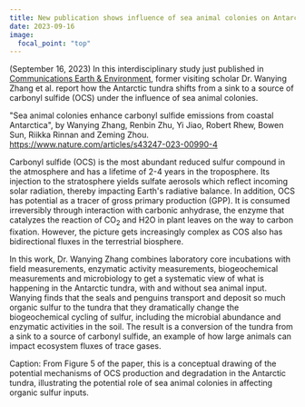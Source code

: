 ```yaml
---
title: New publication shows influence of sea animal colonies on Antarctic tundra OCS fluxes
date: 2023-09-16
image:
  focal_point: "top"
---
```

(September 16, 2023) In this interdisciplinary study just published in <u>Communications Earth & Environment</u>, former visiting scholar Dr. Wanying Zhang et al. report how the Antarctic tundra shifts from a sink to a source of carbonyl sulfide (OCS) under the influence of sea animal colonies.  

<!--more-->

"Sea animal colonies enhance carbonyl sulfide emissions from coastal Antarctica", by Wanying Zhang, Renbin Zhu, Yi Jiao, Robert Rhew, Bowen Sun, Riikka Rinnan and Zeming Zhou. https://www.nature.com/articles/s43247-023-00990-4

Carbonyl sulfide (OCS) is the most abundant reduced sulfur compound in the atmosphere and has a lifetime of 2-4 years in the troposphere.  Its injection to the stratosphere yields sulfate aerosols which reflect incoming solar radiation, thereby impacting Earth's radiative balance.  In addition, OCS has potential as a tracer of gross primary production (GPP). It is consumed irreversibly through interaction with carbonic anhydrase, the enzyme that catalyzes the reaction of CO<sub>2</sub> and H2O in plant leaves on the way to carbon fixation.  However, the picture gets increasingly complex as COS also has bidirectional fluxes in the terrestrial biosphere. 

In this work, Dr. Wanying Zhang combines laboratory core incubations with field measurements, enzymatic activity measurements, biogeochemical measurements and microbiology to get a systematic view of what is happening in the Antarctic tundra, with and without sea animal input. Wanying finds that the seals and penguins transport and deposit so much organic sulfur to the tundra that they dramatically change the biogeochemical cycling of sulfur, including the microbial abundance and enzymatic activities in the soil.  The result is a conversion of the tundra from a sink to a source of carbonyl sulfide, an example of how large animals can impact ecosystem fluxes of trace gases.  

Caption: From Figure 5 of the paper, this is a conceptual drawing of the potential mechanisms of OCS production and degradation in the Antarctic tundra, illustrating the potential role of sea animal colonies in affecting organic sulfur inputs.  
